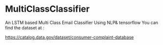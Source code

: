 # MultiClassClassifier
An LSTM based  Multi Class Email Classifier Using NLP&amp; tensorflow
You can find the dataset at : 

https://catalog.data.gov/dataset/consumer-complaint-database

